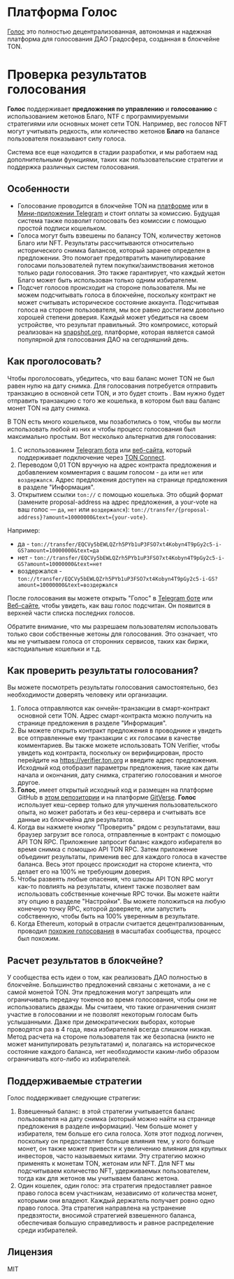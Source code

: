 # Платформа **Голос**

[Голос](https://tonviewer.com/EQDExlp6EjkVN-OJ1ZcGLEYlITaold5ytBP3e8g6g_BIRaZX) это полностью децентрализованная, автономная и надежная платформа для голосования ДАО Градосфера, созданная в блокчейне TON.

# Проверка результатов голосования

**Голос** поддерживает **предложения по управлению** и **голосованию** с использованием жетонов Благо, NTF с программируемыми стратегиями или основных монет сети TON. Например, вес голосов NFT могут учитывать редкость, или количество жетонов **Благо** на балансе пользователя показывают силу голоса.

Система все еще находится в стадии разработки, и мы работаем над дополнительными функциями, таких как пользовательские стратегии и поддержка различных систем голосования.

## Особенности

- Голосование проводится в блокчейне TON на [платформе](https://vote.gradosphera.org/EQDExlp6EjkVN-OJ1ZcGLEYlITaold5ytBP3e8g6g_BIRaZX) или в [Мини-приложении Telegram](https://t.me/gradosphera_vote_bot/vote) и стоит оплаты за комиссию. Будущая система также позволит голосовать без комиссии с помощью простой подписи кошельком.
- Голоса могут быть взвешены по балансу TON, количеству жетонов Благо или NFT. Результаты рассчитываются относительно исторического снимка балансов, который заранее определен в предложении. Это помогает предотвратить манипулирование голосами пользователей путем покупки/заимствования жетонов только ради голосования. Это также гарантирует, что каждый жетон Благо может быть использован только одним избирателем.
- Подсчет голосов происходит на стороне пользователя. Мы не можем подсчитывать голоса в блокчейне, поскольку контракт не может считывать историческое состояние аккаунта. Подсчитывая голоса на стороне пользователя, мы все равно достигаем довольно хорошей степени доверия. Каждый может убедиться на своем устройстве, что результат правильный. Это компромисс, который реализован на [snapshot.org](https://snapshot.org/), платформе, которая является самой популярной для голосования ДАО на сегодняшний день.

## Как проголосовать?

Чтобы проголосовать, убедитесь, что ваш баланс монет TON не был равен нулю на дату снимка. Для голосования потребуется отправить транзакцию в основной сети TON, и это будет стоить . Вам нужно будет отправить транзакцию с того же кошелька, в котором был ваш баланс монет TON на дату снимка.

В TON есть много кошельков, мы позаботились о том, чтобы вы могли использовать любой из них и чтобы процесс голосования был максимально простым. Вот несколько альтернатив для голосования:

1. С использованием [Telegram бота](https://t.me/gradosphera_vote_bot/vote) или [веб-сайта](https://vote.gradosphera.org/EQDExlp6EjkVN-OJ1ZcGLEYlITaold5ytBP3e8g6g_BIRaZX), который поддерживает подключение через [TON Connect](https://docs.ton.org/v3/guidelines/ton-connect/overview).
2. Переводом 0,01 TON вручную на адрес контракта предложения и добавлением комментария с вашим голосом - `да` или `нет` или `воздержался`. Адрес предложения доступен на странице предложения в разделе "Информация".
3. Открытием ссылки `ton://` с помощью кошелька. Это общий формат (замените proposal-address на адрес предложения, а your-vote на ваш голос — `да`, `нет` или `воздержался`): `ton://transfer/{proposal-address}?amount=10000000&text={your-vote}`.

Например:

- да - `ton://transfer/EQCVy5bEWLQZrh5PYb1uP3FSO7xt4Kobyn4T9pGy2c5-i-GS?amount=10000000&text=да`
- нет - `ton://transfer/EQCVy5bEWLQZrh5PYb1uP3FSO7xt4Kobyn4T9pGy2c5-i-GS?amount=10000000&text=нет`
- воздержался - `ton://transfer/EQCVy5bEWLQZrh5PYb1uP3FSO7xt4Kobyn4T9pGy2c5-i-GS?amount=10000000&text=воздержался`

После голосования вы можете открыть "Голос" в [Telegram боте](https://t.me/gradosphera_vote_bot/vote) или [Веб-сайте](https://vote.gradosphera.org/EQDExlp6EjkVN-OJ1ZcGLEYlITaold5ytBP3e8g6g_BIRaZX), чтобы увидеть, как ваш голос подсчитан. Он появится в верхней части списка последних голосов.

Обратите внимание, что мы разрешаем пользователям использовать только свои собственные жетоны для голосования. Это означает, что мы не учитываем голоса от сторонних сервисов, таких как биржи, кастодиальные кошельки и т.д.

## Как проверить результаты голосования?

Вы можете посмотреть результаты голосования самостоятельно, без необходимости доверять человеку или организации.

1. Голоса отправляются как ончейн-транзакции в смарт-контракт основной сети TON. Адрес смарт-контракта можно получить на странице предложения в разделе "Информация".
2. Вы можете открыть контракт предложения в проводнике и увидеть все отправленные ему транзакции с их голосами в качестве комментариев. Вы также можете использовать TON Verifier, чтобы увидеть код контракта, поскольку он верифицирован, просто перейдите на https://verifier.ton.org и введите адрес предложения. Исходный код отобразит параметры предложения, такие как даты начала и окончания, дату снимка, стратегию голосования и многое другое.
3. **Голос**, имеет открытый исходный код и размещен на платформе GitHub в [этом репозитории](https://github.com/gradosphera/blago-vote) и на платформе [GitVerse](https://gitverse.ru/gradosphera/blago-vote). **Голос** использует кеш-сервер только для улучшения пользовательского опыта, но может работать и без кеш-сервера и считывать все данные из блокчейна для результатов.
4. Когда вы нажмете кнопку "Проверить" рядом с результатами, ваш браузер загрузит все голоса, отправленные в контракт с помощью API TON RPC. Приложение запросит баланс каждого избирателя во время снимка с помощью API TON RPC. Затем приложение объединит результаты, применив вес для каждого голоса в качестве баланса. Весь этот процесс происходит на стороне клиента, что делает его на 100% не требующим доверия.
5. Чтобы развеять любые опасения, что шлюзы API TON RPC могут как-то повлиять на результаты, клиент также позволяет вам использовать собственные конечные RPC точки. Вы можете найти эту опцию в разделе "Настройки". Вы можете положиться на любую конечную точку RPC, которой доверяете, или запустить собственную, чтобы быть на 100% уверенным в результате.
6. Когда Ethereum, который в отрасли считается децентрализованным, проводил [похожие голосования](https://cointelegraph.com/news/eip-999-why-a-vote-to-release-parity-locked-funds-evoked-so-much-controversy) в масштабах сообщества, процесс был похожим.

## Расчет результатов в блокчейне?

У сообщества есть идеи о том, как реализовать ДАО полностью в блокчейне. Большинство предложений связаны с жетонами, а не с самой монетой TON. Эти предложения могут запрещать или ограничивать передачу токенов во время голосования, чтобы они не использовались дважды. Мы считаем, что такие ограничения снизят участие в голосовании и не позволят некоторым голосам быть услышанными. Даже при демократических выборах, которые проводятся раз в 4 года, явка избирателей всегда слишком низкая. Метод расчета на стороне пользователя так же безопасна (никто не может манипулировать результатами) и, полагаясь на историческое состояние каждого баланса, нет необходимости каким-либо образом ограничивать кого-либо из избирателей.

## Поддерживаемые стратегии

Голос поддерживает следующие стратегии:

1. Взвешенный баланс: в этой стратегии учитывается баланс пользователя на дату снимка (который можно найти на странице предложения в разделе информации). Чем больше монет у избирателя, тем больше его сила голоса. Хотя этот подход логичен, поскольку он предоставляет больше влияния тем, у кого больше монет, он также может привести к увеличению влияния для крупных инвесторов, часто называемых китами. Эту стратегию можно применять к монетам TON, жетонам или NFT. Для NFT мы подсчитываем количество NFT, удерживаемых пользователем, тогда как для жетонов мы учитываем баланс жетона.
2. Один кошелек, один голос: эта стратегия предоставляет равное право голоса всем участникам, независимо от количества монет, которыми они владеют. Каждый держатель получает ровно одно право голоса. Эта стратегия направлена ​​на устранение предвзятости, вносимой стратегией взвешенного баланса, обеспечивая большую справедливость и равное распределение среди избирателей.

## Лицензия

MIT
